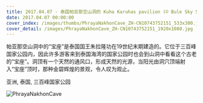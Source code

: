 ```yaml
---
title: 2017.04.07 - 泰国帕亚那空山洞的 Kuha Karuhas pavilion (© Bule Sky Studio/Shutterstock)
date: 2017.04.07 00:00:00
cover_index: /images/thumbs/PhrayaNakhonCave_ZH-CN10743752151_533x300.jpg
cover_detail: /images/PhrayaNakhonCave_ZH-CN10743752151_1920x1080.jpg
---
```


帕亚那空山洞中的“宝座”是泰国国王朱拉隆功在19世纪末期建造的。它位于三百峰国家公园内，因此许多游客来到泰国海湾的国家公园时也会到山洞中看看这个古老的“宝座”。洞顶有一个天然的通风口，形成天然的光源，当阳光由洞穴顶端射入“宝座”顶时，那种金碧辉煌的景观，令人叹为观止。

亚洲, 泰国, 三百峰国家公园

![PhrayaNakhonCave](/images/PhrayaNakhonCave_ZH-CN10743752151_1920x1080.jpg)
